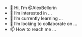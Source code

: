- 👋 Hi, I’m @AlexBellorin
- 👀 I’m interested in ...
- 🌱 I’m currently learning ...
- 💞️ I’m looking to collaborate on ...
- 📫 How to reach me ...

<!---
AlexBellorin/AlexBellorin is a ✨ special ✨ repository because its `README.md` (this file) appears on your GitHub profile.
You can click the Preview link to take a look at your changes.
--->
